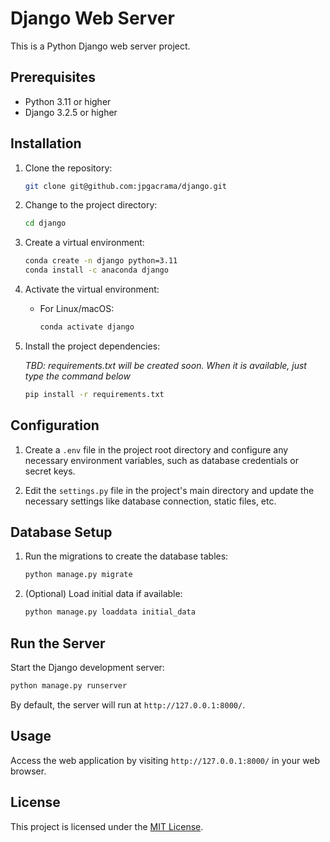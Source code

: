 # Django Web Server

This is a Python Django web server project.

## Prerequisites

- Python 3.11 or higher
- Django 3.2.5 or higher

## Installation

1. Clone the repository:

   ```bash
   git clone git@github.com:jpgacrama/django.git
   ```

2. Change to the project directory:

   ```bash
   cd django
   ```

3. Create a virtual environment:

   ```bash
   conda create -n django python=3.11
   conda install -c anaconda django
   ```

4. Activate the virtual environment:

   - For Linux/macOS:

     ```bash
     conda activate django
     ```

5. Install the project dependencies:

   *TBD: requirements.txt will be created soon. When it is available, just type the command below*

   ```bash
   pip install -r requirements.txt
   ```

## Configuration

1. Create a `.env` file in the project root directory and configure any necessary environment variables, such as database credentials or secret keys.

2. Edit the `settings.py` file in the project's main directory and update the necessary settings like database connection, static files, etc.

## Database Setup

1. Run the migrations to create the database tables:

   ```bash
   python manage.py migrate
   ```

2. (Optional) Load initial data if available:

   ```bash
   python manage.py loaddata initial_data
   ```

## Run the Server

Start the Django development server:

```bash
python manage.py runserver
```

By default, the server will run at `http://127.0.0.1:8000/`.

## Usage

Access the web application by visiting `http://127.0.0.1:8000/` in your web browser.

## License

This project is licensed under the [MIT License](LICENSE).
